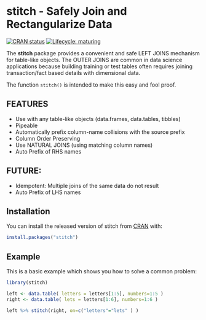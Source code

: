 
# stitch - Safely Join and Rectangularize Data

<!-- badges: start -->
[![CRAN status](https://www.r-pkg.org/badges/version/stitch)](https://CRAN.R-project.org/package=stitch)
[![Lifecycle: maturing](https://img.shields.io/badge/lifecycle-maturing-blue.svg)](https://www.tidyverse.org/lifecycle/#maturing)
<!-- badges: end -->

The **stitch** package provides a convenient and safe LEFT JOINS mechanism for 
table-like objects. The OUTER JOINS are common in data science applications 
because building training or test tables often requires joining transaction/fact
based details with dimensional data.  

The function `stitch()` is intended to make this easy and fool proof.



## FEATURES

* Use with any table-like objects (data.frames, data.tables, tibbles)
* Pipeable
* Automatically prefix column-name collisions with the source prefix
* Column Order Preserving
* Use NATURAL JOINS (using matching column names)
* Auto Prefix of RHS names

## FUTURE:
* Idempotent: Multiple joins of the same data do not result
* Auto Prefix of LHS names

## Installation

You can install the released version of stitch from [CRAN](https://CRAN.R-project.org) with:

``` r
install.packages("stitch")
```

## Example

This is a basic example which shows you how to solve a common problem:

``` r
library(stitch)

left <- data.table( letters = letters[1:5], numbers=1:5 )
right <- data.table( lets = letters[1:6], numbers=1:6 )

left %>% stitch(right, on=c("letters"="lets" ) )
```

